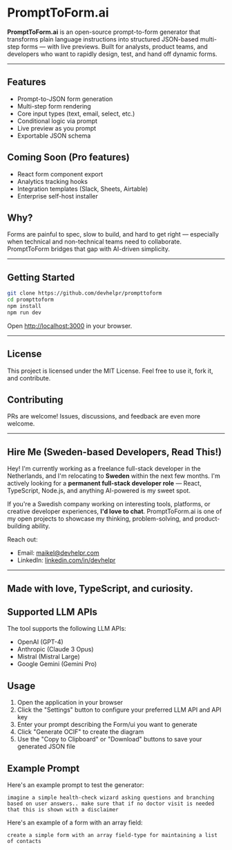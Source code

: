 # PromptToForm.ai

**PromptToForm.ai** is an open-source prompt-to-form generator that transforms plain language instructions into structured JSON-based multi-step forms — with live previews. Built for analysts, product teams, and developers who want to rapidly design, test, and hand off dynamic forms.

---

## Features

* Prompt-to-JSON form generation
* Multi-step form rendering
* Core input types (text, email, select, etc.)
* Conditional logic via prompt
* Live preview as you prompt
* Exportable JSON schema

## Coming Soon (Pro features)

* React form component export
* Analytics tracking hooks
* Integration templates (Slack, Sheets, Airtable)
* Enterprise self-host installer

## Why?

Forms are painful to spec, slow to build, and hard to get right — especially when technical and non-technical teams need to collaborate. PromptToForm bridges that gap with AI-driven simplicity.

---

## Getting Started

```bash
git clone https://github.com/devhelpr/prompttoform
cd prompttoform
npm install
npm run dev
```

Open [http://localhost:3000](http://localhost:3000) in your browser.

---

## License

This project is licensed under the MIT License. Feel free to use it, fork it, and contribute.

## Contributing

PRs are welcome! Issues, discussions, and feedback are even more welcome.

---

## Hire Me (Sweden-based Developers, Read This!)

Hey! I'm currently working as a freelance full-stack developer in the Netherlands, and I'm relocating to **Sweden** within the next few months. I'm actively looking for a **permanent full-stack developer role** — React, TypeScript, Node.js, and anything AI-powered is my sweet spot.

If you're a Swedish company working on interesting tools, platforms, or creative developer experiences, **I'd love to chat**. PromptToForm.ai is one of my open projects to showcase my thinking, problem-solving, and product-building ability.

Reach out:

* Email: [maikel@devhelpr.com](mailto:maikel@devhelpr.com)
* LinkedIn: [linkedin.com/in/devhelpr](https://linkedin.com/in/devhelpr)

---

## Made with love, TypeScript, and curiosity.



## Supported LLM APIs

The tool supports the following LLM APIs:
- OpenAI (GPT-4)
- Anthropic (Claude 3 Opus)
- Mistral (Mistral Large)
- Google Gemini (Gemini Pro)

## Usage

1. Open the application in your browser
2. Click the "Settings" button to configure your preferred LLM API and API key
3. Enter your prompt describing the Form/ui you want to generate
4. Click "Generate OCIF" to create the diagram
5. Use the "Copy to Clipboard" or "Download" buttons to save your generated JSON file

## Example Prompt

Here's an example prompt to test the generator:

```
imagine a simple health-check wizard asking questions and branching based on user answers.. make sure that if no doctor visit is needed that this is shown with a disclaimer

```

Here's an example of a form with an array field:

```
create a simple form with an array field-type for maintaining a list of contacts

```

